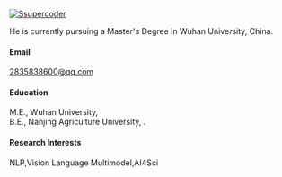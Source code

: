 

[![Ssupercoder](https://img.shields.io/badge/senli1073-github-blue?logo=github)](https://github.com/senli1073)

He is currently pursuing a Master's Degree in Wuhan University, China.

#### Email
2835838600@qq.com

#### Education
M.E., Wuhan University, \
B.E., Nanjing Agriculture University, .

#### Research Interests
NLP,Vision Language Multimodel,AI4Sci

